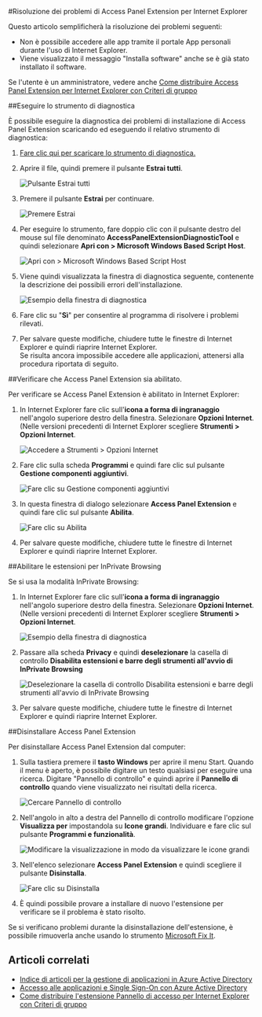 <properties
    pageTitle="Risoluzione dei problemi di Access Panel Extension per Internet Explorer | Microsoft Azure"
    description="Come usare Criteri di gruppo per distribuire il componente aggiuntivo di Internet Explorer per il portale App personali."
    services="active-directory"
    documentationCenter=""
    authors="MarkusVi"
    manager="stevenpo"
    editor=""/>

<tags
    ms.service="active-directory"
    ms.devlang="na"
    ms.topic="article"
    ms.tgt_pltfrm="na"
    ms.workload="identity"
    ms.date="05/19/2016"
    ms.author="markvi;liviodlc"/>

#Risoluzione dei problemi di Access Panel Extension per Internet Explorer

Questo articolo semplificherà la risoluzione dei problemi seguenti:

- Non è possibile accedere alle app tramite il portale App personali durante l'uso di Internet Explorer.
- Viene visualizzato il messaggio "Installa software" anche se è già stato installato il software.

Se l'utente è un amministratore, vedere anche [Come distribuire Access Panel Extension per Internet Explorer con Criteri di gruppo](active-directory-saas-ie-group-policy.md)

##Eseguire lo strumento di diagnostica

È possibile eseguire la diagnostica dei problemi di installazione di Access Panel Extension scaricando ed eseguendo il relativo strumento di diagnostica:

1. [Fare clic qui per scaricare lo strumento di diagnostica.](https://account.activedirectory.windowsazure.com/applications/AccessPanelExtensionDiagnosticTool/AccessPanelExtensionDiagnosticTool.zip)

2. Aprire il file, quindi premere il pulsante **Estrai tutti**.

	![Pulsante Estrai tutti](./media/active-directory-saas-ie-troubleshooting/extract1.png)

3. Premere il pulsante **Estrai** per continuare.

	![Premere Estrai](./media/active-directory-saas-ie-troubleshooting/extract2.png)

4. Per eseguire lo strumento, fare doppio clic con il pulsante destro del mouse sul file denominato **AccessPanelExtensionDiagnosticTool** e quindi selezionare **Apri con > Microsoft Windows Based Script Host**.

	![Apri con > Microsoft Windows Based Script Host](./media/active-directory-saas-ie-troubleshooting/open_tool.png)

5. Viene quindi visualizzata la finestra di diagnostica seguente, contenente la descrizione dei possibili errori dell'installazione.

	![Esempio della finestra di diagnostica](./media/active-directory-saas-ie-troubleshooting/tool_preview.png)

6. Fare clic su "**Sì**" per consentire al programma di risolvere i problemi rilevati.

7. Per salvare queste modifiche, chiudere tutte le finestre di Internet Explorer e quindi riaprire Internet Explorer.<br />Se risulta ancora impossibile accedere alle applicazioni, attenersi alla procedura riportata di seguito.

##Verificare che Access Panel Extension sia abilitato.

Per verificare se Access Panel Extension è abilitato in Internet Explorer:

1. In Internet Explorer fare clic sull'**icona a forma di ingranaggio** nell'angolo superiore destro della finestra. Selezionare **Opzioni Internet**.<br />(Nelle versioni precedenti di Internet Explorer scegliere **Strumenti > Opzioni Internet**.

	![Accedere a Strumenti > Opzioni Internet](./media/active-directory-saas-ie-troubleshooting/internetoptions.png)

2. Fare clic sulla scheda **Programmi** e quindi fare clic sul pulsante **Gestione componenti aggiuntivi**.

	![Fare clic su Gestione componenti aggiuntivi](./media/active-directory-saas-ie-troubleshooting/internetoptions_programs.png)

3. In questa finestra di dialogo selezionare **Access Panel Extension** e quindi fare clic sul pulsante **Abilita**.

	![Fare clic su Abilita](./media/active-directory-saas-ie-troubleshooting/enableaddon.png)

4. Per salvare queste modifiche, chiudere tutte le finestre di Internet Explorer e quindi riaprire Internet Explorer.

##Abilitare le estensioni per InPrivate Browsing

Se si usa la modalità InPrivate Browsing:

1. In Internet Explorer fare clic sull'**icona a forma di ingranaggio** nell'angolo superiore destro della finestra. Selezionare **Opzioni Internet**.<br />(Nelle versioni precedenti di Internet Explorer scegliere **Strumenti > Opzioni Internet**.

	![Esempio della finestra di diagnostica](./media/active-directory-saas-ie-troubleshooting/inprivateoptions.png)

2. Passare alla scheda **Privacy** e quindi **deselezionare** la casella di controllo **Disabilita estensioni e barre degli strumenti all'avvio di InPrivate Browsing**</p>

	![Deselezionare la casella di controllo Disabilita estensioni e barre degli strumenti all'avvio di InPrivate Browsing](./media/active-directory-saas-ie-troubleshooting/enabletoolbars.png)

3. Per salvare queste modifiche, chiudere tutte le finestre di Internet Explorer e quindi riaprire Internet Explorer.

##Disinstallare Access Panel Extension

Per disinstallare Access Panel Extension dal computer:

1. Sulla tastiera premere il **tasto Windows** per aprire il menu Start. Quando il menu è aperto, è possibile digitare un testo qualsiasi per eseguire una ricerca. Digitare "Pannello di controllo" e quindi aprire il **Pannello di controllo** quando viene visualizzato nei risultati della ricerca.

	![Cercare Pannello di controllo](./media/active-directory-saas-ie-troubleshooting/search_sm.png)

2. Nell'angolo in alto a destra del Pannello di controllo modificare l'opzione **Visualizza per** impostandola su **Icone grandi**. Individuare e fare clic sul pulsante **Programmi e funzionalità**.

	![Modificare la visualizzazione in modo da visualizzare le icone grandi](./media/active-directory-saas-ie-troubleshooting/control_panel.png)

3. Nell'elenco selezionare **Access Panel Extension** e quindi scegliere il pulsante **Disinstalla**.

	![Fare clic su Disinstalla](./media/active-directory-saas-ie-troubleshooting/uninstall.png)

4. È quindi possibile provare a installare di nuovo l'estensione per verificare se il problema è stato risolto.

Se si verificano problemi durante la disinstallazione dell'estensione, è possibile rimuoverla anche usando lo strumento [Microsoft Fix It](https://go.microsoft.com/?linkid=9779673).

## Articoli correlati

- [Indice di articoli per la gestione di applicazioni in Azure Active Directory](active-directory-apps-index.md)
- [Accesso alle applicazioni e Single Sign-On con Azure Active Directory](active-directory-appssoaccess-whatis.md)
- [Come distribuire l'estensione Pannello di accesso per Internet Explorer con Criteri di gruppo](active-directory-saas-ie-group-policy.md)

<!---HONumber=AcomDC_0525_2016-->